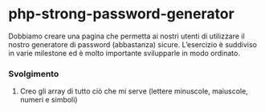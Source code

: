 php-strong-password-generator
===
Dobbiamo creare una pagina che permetta ai nostri utenti di utilizzare il nostro generatore di password (abbastanza) sicure.
L’esercizio è suddiviso in varie milestone ed è molto importante svilupparle in modo ordinato.
### Svolgimento
1. Creo gli array di tutto ciò che mi serve (lettere minuscole, maiuscole, numeri e simboli)